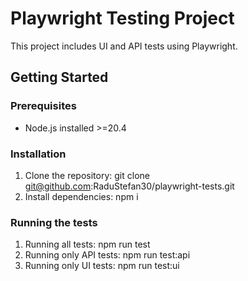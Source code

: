 # Playwright Testing Project

This project includes UI and API tests using Playwright.

## Getting Started

### Prerequisites

- Node.js installed >=20.4

### Installation

1. Clone the repository: git clone git@github.com:RaduStefan30/playwright-tests.git
2. Install dependencies: npm i

### Running the tests

1. Running all tests: npm run test
2. Running only API tests: npm run test:api
3. Running only UI tests: npm run test:ui
